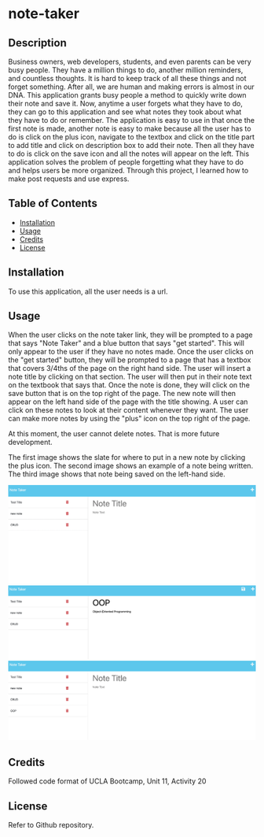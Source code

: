 # note-taker

## Description

Business owners, web developers, students, and even parents can be very busy people. They have a million things to do, another million reminders, and countless thoughts. It is hard to keep track of all these things and not forget something. After all, we are human and making errors is almost in our DNA. This application grants busy people a method to quickly write down their note and save it. Now, anytime a user forgets what they have to do, they can go to this application and see what notes they took about what they have to do or remember. The application is easy to use in that once the first note is made, another note is easy to make because all the user has to do is click on the plus icon, navigate to the textbox and click on the title part to add title and click on description box to add their note. Then all they have to do is click on the save icon and all the notes will appear on the left. This application solves the problem of people forgetting what they have to do and helps users be more organized. Through this project, I learned how to make post requests and use express. 


## Table of Contents 

- [Installation](#installation)
- [Usage](#usage)
- [Credits](#credits)
- [License](#license)

## Installation

To use this application, all the user needs is a url. 

## Usage

When the user clicks on the note taker link, they will be prompted to a page that says "Note Taker" and a blue button that says "get started". This will only appear to the user if they have no notes made. Once the user clicks on the "get started" button, they will be prompted to a page that has a textbox that covers 3/4ths of the page on the right hand side. The user will insert a note title by clicking on that section. The user will then put in their note text on the textbook that says that. Once the note is done, they will click on the save button that is on the top right of the page. The new note will then appear on the left hand side of the page with the title showing. A user can click on these notes to look at their content whenever they want. The user can make more notes by using the "plus" icon on the top right of the page. 

At this moment, the user cannot delete notes. That is more future development. 

The first image shows the slate for where to put in a new note by clicking the plus icon.
The second image shows an example of a note being written.
The third image shows that note being saved on the left-hand side. 

![alt](images/1.png)
![alt](images/2.png)
![alt](images/3.png)

## Credits

Followed code format of UCLA Bootcamp, Unit 11, Activity 20

## License

Refer to Github repository.
